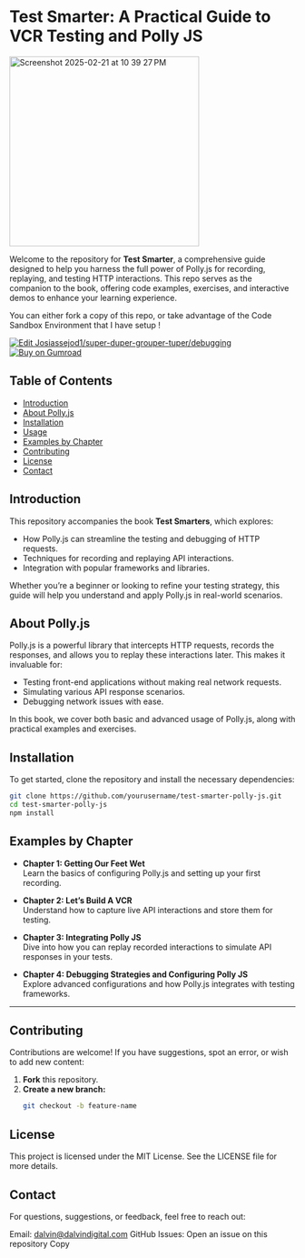 # Test Smarter: A Practical Guide to VCR Testing and Polly JS

<img width="334" alt="Screenshot 2025-02-21 at 10 39 27 PM" src="https://github.com/user-attachments/assets/170c3eba-ceb3-429f-b3af-b924168e2cca" />

Welcome to the repository for **Test Smarter**, a comprehensive guide designed to help you harness the full power of Polly.js for recording, replaying, and testing HTTP interactions. This repo serves as the companion to the book, offering code examples, exercises, and interactive demos to enhance your learning experience.

You can either fork a copy of this repo, or take advantage of the Code Sandbox Environment that I have setup !

[![Edit Josiassejod1/super-duper-grouper-tuper/debugging](https://codesandbox.io/static/img/play-codesandbox.svg)](https://codesandbox.io/p/github/Josiassejod1/super-duper-grouper-tuper/debugging?embed=1&file=%2Fsrc%2FApp.js)
[![Buy on Gumroad](https://via.placeholder.com/200x50.png?text=Share+on+Gumroad)](https://dalvindigital.gumroad.com/l/testsmarter)



## Table of Contents

- [Introduction](#introduction)
- [About Polly.js](#about-pollyjs)
- [Installation](#installation)
- [Usage](#usage)
- [Examples by Chapter](#examples-by-chapter)
- [Contributing](#contributing)
- [License](#license)
- [Contact](#contact)

## Introduction

This repository accompanies the book **Test Smarters**, which explores:
- How Polly.js can streamline the testing and debugging of HTTP requests.
- Techniques for recording and replaying API interactions.
- Integration with popular frameworks and libraries.

Whether you’re a beginner or looking to refine your testing strategy, this guide will help you understand and apply Polly.js in real-world scenarios.

## About Polly.js

Polly.js is a powerful library that intercepts HTTP requests, records the responses, and allows you to replay these interactions later. This makes it invaluable for:
- Testing front-end applications without making real network requests.
- Simulating various API response scenarios.
- Debugging network issues with ease.

In this book, we cover both basic and advanced usage of Polly.js, along with practical examples and exercises.

## Installation

To get started, clone the repository and install the necessary dependencies:

```bash
git clone https://github.com/yourusername/test-smarter-polly-js.git
cd test-smarter-polly-js
npm install
```
## Examples by Chapter

- **Chapter 1: Getting Our Feet Wet**  
  Learn the basics of configuring Polly.js and setting up your first recording.

- **Chapter 2: Let’s Build A VCR**  
  Understand how to capture live API interactions and store them for testing.

- **Chapter 3: Integrating Polly JS**  
  Dive into how you can replay recorded interactions to simulate API responses in your tests.

- **Chapter 4: Debugging Strategies and Configuring Polly JS**  
  Explore advanced configurations and how Polly.js integrates with testing frameworks.


---

## Contributing

Contributions are welcome! If you have suggestions, spot an error, or wish to add new content:

1. **Fork** this repository.
2. **Create a new branch:**  
   ```bash
   git checkout -b feature-name


## License
This project is licensed under the MIT License. See the LICENSE file for more details.

## Contact
For questions, suggestions, or feedback, feel free to reach out:

Email: dalvin@dalvindigital.com
GitHub Issues: Open an issue on this repository
Copy


